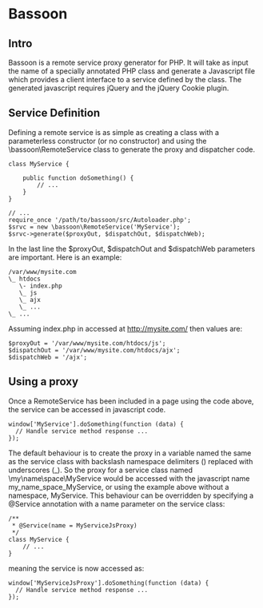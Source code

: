 # Bassoon

## Intro

Bassoon is a remote service proxy generator for PHP.  It will take as input the
name of a specially annotated PHP class and generate a Javascript file which
provides a client interface to a service defined by the class.  The generated
javascript requires jQuery and the jQuery Cookie plugin.

## Service Definition

Defining a remote service is as simple as creating a class with a parameterless
constructor (or no constructor) and using the \bassoon\RemoteService class to
generate the proxy and dispatcher code. 

    class MyService {

        public function doSomething() {
            // ...
        }
    }
    
    // ...
    require_once '/path/to/bassoon/src/Autoloader.php';
    $srvc = new \bassoon\RemoteService('MyService');
    $srvc->generate($proxyOut, $dispatchOut, $dispatchWeb);

In the last line the $proxyOut, $dispatchOut and $dispatchWeb parameters are
important.  Here is an example:

    /var/www/mysite.com
    \_ htdocs
       \- index.php
       \_ js
       \_ ajx
       \_ ...
    \_ ...

Assuming index.php in accessed at http://mysite.com/ then values are:

    $proxyOut = '/var/www/mysite.com/htdocs/js';
    $dispatchOut = '/var/www/mysite.com/htdocs/ajx';
    $dispatchWeb = '/ajx';
  

## Using a proxy

Once a RemoteService has been included in a page using the code above, the
service can be accessed in javascript code.

    window['MyService'].doSomething(function (data) {
      // Handle service method response ...
    });

  The default behaviour is to create
the proxy in a variable named the same as the service class with backslash
namespace delimiters (\) replaced with underscores (_).  So the proxy for a
service class named \my\name\space\MyService would be accessed with the
javascript name my_name_space_MyService, or using the example above without a
namespace, MyService.  This behaviour can be overridden by specifying a
@Service annotation with a name parameter on the service class:

    /**
     * @Service(name = MyServiceJsProxy)
     */
    class MyService {
        // ...
    }

meaning the service is now accessed as:

    window['MyServiceJsProxy'].doSomething(function (data) {
      // Handle service method response ...
    });


